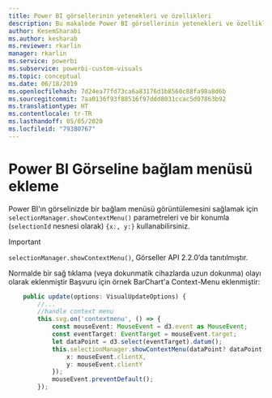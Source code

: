 ```yaml
---
title: Power BI görsellerinin yetenekleri ve özellikleri
description: Bu makalede Power BI görsellerinin yetenekleri ve özellikleri açıklanır.
author: KesemSharabi
ms.author: kesharab
ms.reviewer: rkarlin
manager: rkarlin
ms.service: powerbi
ms.subservice: powerbi-custom-visuals
ms.topic: conceptual
ms.date: 06/18/2019
ms.openlocfilehash: 7d24ea77fd73ca6a83176d1b8560c88fa98a8d6b
ms.sourcegitcommit: 7aa0136f93f88516f97ddd8031ccac5d07863b92
ms.translationtype: HT
ms.contentlocale: tr-TR
ms.lasthandoff: 05/05/2020
ms.locfileid: "79380767"
---
```

# <a name="add-context-menu-to-power-bi-visual"></a>Power BI Görseline bağlam menüsü ekleme

Power BI'ın görselinizde bir bağlam menüsü görüntülemesini sağlamak için `selectionManager.showContextMenu()` parametreleri ve bir konumla (`selectionId` nesnesi olarak) `{x:, y:}` kullanabilirsiniz.

> [!IMPORTANT]
> `selectionManager.showContextMenu()`, Görseller API 2.2.0’da tanıtılmıştır.

Normalde bir sağ tıklama (veya dokunmatik cihazlarda uzun dokunma) olayı olarak eklenmiştir Başvuru için örnek BarChart'a Context-Menu eklenmiştir:

```typescript
    public update(options: VisualUpdateOptions) {
        //...
        //handle context menu
        this.svg.on('contextmenu', () => {
            const mouseEvent: MouseEvent = d3.event as MouseEvent;
            const eventTarget: EventTarget = mouseEvent.target;
            let dataPoint = d3.select(eventTarget).datum();
            this.selectionManager.showContextMenu(dataPoint? dataPoint.selectionId : {}, {
                x: mouseEvent.clientX,
                y: mouseEvent.clientY
            });
            mouseEvent.preventDefault();
        });
```
